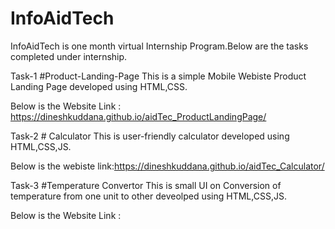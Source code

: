 # InfoAidTech
InfoAidTech is one month virtual Internship Program.Below are the tasks completed under internship.

Task-1 #Product-Landing-Page
This is a simple Mobile Webiste Product Landing Page developed using HTML,CSS.

Below is the Website Link : https://dineshkuddana.github.io/aidTec_ProductLandingPage/




Task-2 # Calculator
This is user-friendly calculator developed using HTML,CSS,JS.

Below is the webiste link:https://dineshkuddana.github.io/aidTec_Calculator/



Task-3 #Temperature Convertor
This is small UI on Conversion of temperature from one unit to other deveolped using HTML,CSS,JS.

Below is the Website Link : 
